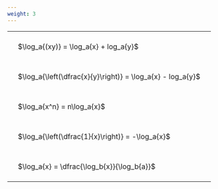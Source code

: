 ```yaml
---
weight: 3
---
```


<style type="text/css">
#T_57cbd th.col_heading {
  text-align: left;
  font-size: 1em;
}
#T_57cbd td {
  text-align: left;
  font-size: 1em;
  padding: 1.5em;
}
</style>
<table id="T_57cbd">
  <thead>
  </thead>
  <tbody>
    <tr>
      <td id="T_57cbd_row0_col0" class="data row0 col0" >$\log_a{(xy)} = \log_a{x} + log_a{y}$</td>
    </tr>
    <tr>
      <td id="T_57cbd_row1_col0" class="data row1 col0" >$\log_a{\left(\dfrac{x}{y}\right)} = \log_a{x} - log_a{y}$</td>
    </tr>
    <tr>
      <td id="T_57cbd_row2_col0" class="data row2 col0" >$\log_a{x^n} = n\log_a{x}$</td>
    </tr>
    <tr>
      <td id="T_57cbd_row3_col0" class="data row3 col0" >$\log_a{\left(\dfrac{1}{x}\right)} = -\log_a{x}$</td>
    </tr>
    <tr>
      <td id="T_57cbd_row4_col0" class="data row4 col0" >$\log_a{x} = \dfrac{\log_b{x}}{\log_b{a}}$</td>
    </tr>
  </tbody>
</table>
